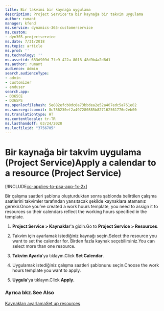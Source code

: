 ```yaml
---
title: Bir takvimi bir kaynağa uygulama
description: Project Service'ta bir kaynağa bir takvim uygulama
author: rumant
manager: kfend
ms.service: dynamics-365-customerservice
ms.custom:
- dyn365-projectservice
ms.date: 7/31/2018
ms.topic: article
ms.prod: ''
ms.technology: ''
ms.assetid: 683d909d-7fe9-422a-8018-48d9b4a2d8d1
ms.author: rumant
audience: Admin
search.audienceType:
- admin
- customizer
- enduser
search.app:
- D365CE
- D365PS
ms.openlocfilehash: 5e882efcb0dc8a73bbdea2e52a407edc5a761e02
ms.sourcegitcommit: 8c786230ef2a497280885b827162561776e2eb00
ms.translationtype: HT
ms.contentlocale: tr-TR
ms.lasthandoff: 03/24/2020
ms.locfileid: "3756705"
---
```

# <a name="apply-a-calendar-to-a-resource-project-service"></a><span data-ttu-id="c2ab9-103">Bir kaynağa bir takvim uygulama (Project Service)</span><span class="sxs-lookup"><span data-stu-id="c2ab9-103">Apply a calendar to a resource (Project Service)</span></span>

[!INCLUDE[cc-applies-to-psa-app-1x-2x](../includes/cc-applies-to-psa-app-1x-2x.md)]

<span data-ttu-id="c2ab9-104">Bir çalışma saatleri şablonu oluşturduktan sonra şablonda belirtilen çalışma saatlerini takvimler tarafından yansıtacak şekilde kaynaklara atamanız gerekir.</span><span class="sxs-lookup"><span data-stu-id="c2ab9-104">Once you’ve created a work hours template, you need to assign it to resources so their calendars reflect the working hours specified in the template.</span></span>  
  
1.  <span data-ttu-id="c2ab9-105">**Project Service > Kaynaklar**'a gidin.</span><span class="sxs-lookup"><span data-stu-id="c2ab9-105">Go to **Project Service > Resources**.</span></span>  
  
2.  <span data-ttu-id="c2ab9-106">Takvim için ayarlamak istediğiniz kaynağı seçin.</span><span class="sxs-lookup"><span data-stu-id="c2ab9-106">Select the resource you want to set the calendar for.</span></span> <span data-ttu-id="c2ab9-107">Birden fazla kaynak seçebilirsiniz.</span><span class="sxs-lookup"><span data-stu-id="c2ab9-107">You can select more than one resource.</span></span>  
  
3.  <span data-ttu-id="c2ab9-108">**Takvim Ayarla**'ya tıklayın.</span><span class="sxs-lookup"><span data-stu-id="c2ab9-108">Click **Set Calendar**.</span></span>  
  
4.  <span data-ttu-id="c2ab9-109">Uygulamak istediğiniz çalışma saatleri şablonunu seçin.</span><span class="sxs-lookup"><span data-stu-id="c2ab9-109">Choose the work hours template you want to apply.</span></span>  
  
5.  <span data-ttu-id="c2ab9-110">**Uygula**'ya tıklayın.</span><span class="sxs-lookup"><span data-stu-id="c2ab9-110">Click **Apply**.</span></span>  
  
### <a name="see-also"></a><span data-ttu-id="c2ab9-111">Ayrıca bkz.</span><span class="sxs-lookup"><span data-stu-id="c2ab9-111">See Also</span></span>  
 [<span data-ttu-id="c2ab9-112">Kaynakları ayarlama</span><span class="sxs-lookup"><span data-stu-id="c2ab9-112">Set up resources</span></span>](../project-service/set-up-resources.md)

